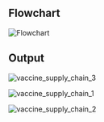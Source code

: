 ## Flowchart

![Flowchart](https://user-images.githubusercontent.com/24620379/185034846-6e32d9d6-b7fb-4c1f-85a8-89d1f21a7b43.jpg)

## Output

![vaccine_supply_chain_3](https://user-images.githubusercontent.com/24620379/185035154-25bf4e32-84e1-498b-857e-3698fec30b73.JPG)

![vaccine_supply_chain_1](https://user-images.githubusercontent.com/24620379/185035171-939ea213-b7dc-4a7c-b0ff-278e005c89ab.JPG)

![vaccine_supply_chain_2](https://user-images.githubusercontent.com/24620379/185035180-7dacef92-43b7-412b-9428-50d4f601da6a.JPG)
